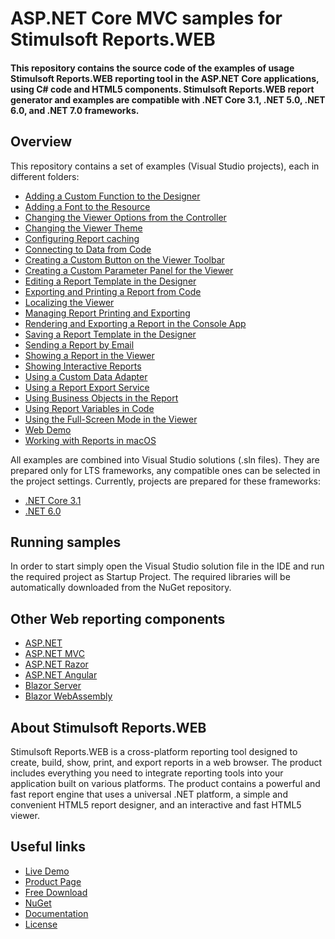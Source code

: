 # ASP.NET Core MVC samples for Stimulsoft Reports.WEB

#### This repository contains the source code of the examples of usage Stimulsoft Reports.WEB reporting tool in the ASP.NET Core applications, using C# code and HTML5 components. Stimulsoft Reports.WEB report generator and examples are compatible with .NET Core 3.1, .NET 5.0, .NET 6.0, and .NET 7.0 frameworks.

## Overview
This repository contains a set of examples (Visual Studio projects), each in different folders:
* [Adding a Custom Function to the Designer](https://github.com/stimulsoft/Samples-Reports.WEB-for-ASP.NET-Core/tree/master/NET%206.0/Adding%20a%20Custom%20Function%20to%20the%20Designer)
* [Adding a Font to the Resource](https://github.com/stimulsoft/Samples-Reports.WEB-for-ASP.NET-Core/tree/master/NET%206.0/Adding%20a%20Font%20to%20the%20Resource)
* [Changing the Viewer Options from the Controller](https://github.com/stimulsoft/Samples-Reports.WEB-for-ASP.NET-Core/tree/master/NET%206.0/Changing%20the%20Viewer%20Options%20from%20the%20Controller)
* [Changing the Viewer Theme](https://github.com/stimulsoft/Samples-Reports.WEB-for-ASP.NET-Core/tree/master/NET%206.0/Changing%20the%20Viewer%20Theme)
* [Configuring Report caching](https://github.com/stimulsoft/Samples-Reports.WEB-for-ASP.NET-Core/tree/master/NET%206.0/Configuring%20Report%20caching)
* [Connecting to Data from Code](https://github.com/stimulsoft/Samples-Reports.WEB-for-ASP.NET-Core/tree/master/NET%206.0/Connecting%20to%20Data%20from%20Code)
* [Creating a Custom Button on the Viewer Toolbar](https://github.com/stimulsoft/Samples-Reports.WEB-for-ASP.NET-Core/tree/master/NET%206.0/Creating%20a%20Custom%20Button%20on%20the%20Viewer%20Toolbar)
* [Creating a Custom Parameter Panel for the Viewer](https://github.com/stimulsoft/Samples-Reports.WEB-for-ASP.NET-Core/tree/master/NET%206.0/Creating%20a%20Custom%20Parameter%20Panel%20for%20the%20Viewer)
* [Editing a Report Template in the Designer](https://github.com/stimulsoft/Samples-Reports.WEB-for-ASP.NET-Core/tree/master/NET%206.0/Editing%20a%20Report%20Template%20in%20the%20Designer)
* [Exporting and Printing a Report from Code](https://github.com/stimulsoft/Samples-Reports.WEB-for-ASP.NET-Core/tree/master/NET%206.0/Exporting%20and%20Printing%20a%20Report%20from%20Code)
* [Localizing the Viewer](https://github.com/stimulsoft/Samples-Reports.WEB-for-ASP.NET-Core/tree/master/NET%206.0/Localizing%20the%20Viewer)
* [Managing Report Printing and Exporting](https://github.com/stimulsoft/Samples-Reports.WEB-for-ASP.NET-Core/tree/master/NET%206.0/Managing%20Report%20Printing%20and%20Exporting)
* [Rendering and Exporting a Report in the Console App](https://github.com/stimulsoft/Samples-Reports.WEB-for-ASP.NET-Core/tree/master/NET%206.0/Rendering%20and%20Exporting%20a%20Report%20in%20the%20Console%20App)
* [Saving a Report Template in the Designer](https://github.com/stimulsoft/Samples-Reports.WEB-for-ASP.NET-Core/tree/master/NET%206.0/Saving%20a%20Report%20Template%20in%20the%20Designer)
* [Sending a Report by Email](https://github.com/stimulsoft/Samples-Reports.WEB-for-ASP.NET-Core/tree/master/NET%206.0/Sending%20a%20Report%20by%20Email)
* [Showing a Report in the Viewer](https://github.com/stimulsoft/Samples-Reports.WEB-for-ASP.NET-Core/tree/master/NET%206.0/Showing%20a%20Report%20in%20the%20Viewer)
* [Showing Interactive Reports](https://github.com/stimulsoft/Samples-Reports.WEB-for-ASP.NET-Core/tree/master/NET%206.0/Showing%20Interactive%20Reports)
* [Using a Custom Data Adapter](https://github.com/stimulsoft/Samples-Reports.WEB-for-ASP.NET-Core/tree/master/NET%206.0/Using%20a%20Custom%20Data%20Adapter)
* [Using a Report Export Service](https://github.com/stimulsoft/Samples-Reports.WEB-for-ASP.NET-Core/tree/master/NET%206.0/Using%20a%20Report%20Export%20Service)
* [Using Business Objects in the Report](https://github.com/stimulsoft/Samples-Reports.WEB-for-ASP.NET-Core/tree/master/NET%206.0/Using%20Business%20Objects%20in%20the%20Report)
* [Using Report Variables in Code](https://github.com/stimulsoft/Samples-Reports.WEB-for-ASP.NET-Core/tree/master/NET%206.0/Using%20Report%20Variables%20in%20Code)
* [Using the Full-Screen Mode in the Viewer](https://github.com/stimulsoft/Samples-Reports.WEB-for-ASP.NET-Core/tree/master/NET%206.0/Using%20the%20Full-Screen%20Mode%20in%20the%20Viewer)
* [Web Demo](https://github.com/stimulsoft/Samples-Reports.WEB-for-ASP.NET-Core/tree/master/NET%206.0/Web%20Demo)
* [Working with Reports in macOS](https://github.com/stimulsoft/Samples-Reports.WEB-for-ASP.NET-Core/tree/master/NET%20Core%203.1/Working%20with%20Reports%20in%20macOS)

All examples are combined into Visual Studio solutions (.sln files). They are prepared only for LTS frameworks, any compatible ones can be selected in the project settings. Currently, projects are prepared for these frameworks:

* [.NET Core 3.1](https://github.com/stimulsoft/Samples-Reports.WEB-for-ASP.NET-Core/tree/master/NET%20Core%203.1)
* [.NET 6.0](https://github.com/stimulsoft/Samples-Reports.WEB-for-ASP.NET-Core/tree/master/NET%206.0)

## Running samples
In order to start simply open the Visual Studio solution file in the IDE and run the required project as Startup Project. The required libraries will be automatically downloaded from the NuGet repository.

## Other Web reporting components
* [ASP.NET](https://github.com/stimulsoft/Samples-Reports.WEB-for-ASP.NET)
* [ASP.NET MVC](https://github.com/stimulsoft/Samples-Reports.WEB-for-ASP.NET-MVC)
* [ASP.NET Razor](https://github.com/stimulsoft/Samples-Reports.WEB-for-ASP.NET-Razor)
* [ASP.NET Angular](https://github.com/stimulsoft/Samples-Reports.WEB-for-ASP.NET-Angular)
* [Blazor Server](https://github.com/stimulsoft/Samples-Reports.WEB-for-Blazor-Server)
* [Blazor WebAssembly](https://github.com/stimulsoft/Samples-Reports.WEB-for-Blazor-WebAssembly)

## About Stimulsoft Reports.WEB
Stimulsoft Reports.WEB is a cross-platform reporting tool designed to create, build, show, print, and export reports in a web browser. The product includes everything you need to integrate reporting tools into your application built on various platforms. The product contains a powerful and fast report engine that uses a universal .NET platform, a simple and convenient HTML5 report designer, and an interactive and fast HTML5 viewer.

## Useful links
* [Live Demo](http://demo.stimulsoft.com/#Net)
* [Product Page](https://www.stimulsoft.com/en/products/reports-web)
* [Free Download](https://www.stimulsoft.com/en/downloads)
* [NuGet](https://www.nuget.org/packages/Stimulsoft.Reports.Web.NetCore)
* [Documentation](https://www.stimulsoft.com/en/documentation/online/programming-manual/index.html?reports_web_asp_net_core.htm)
* [License](LICENSE.md)
